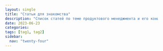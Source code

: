 ```yaml
---
layout: single
title: "Статьи для знакомства"
description: "Список статей по теме продуктового менеджмента и его концепций"
date: 2023-06-23
categories:
tags: [tag1, tag2]
sidebar:
  nav: "twenty-four"
---
```


